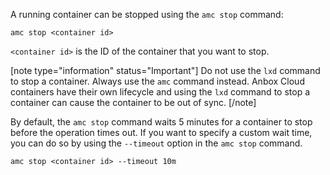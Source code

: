 A running container can be stopped using the `amc stop` command:

    amc stop <container id>

`<container id>` is the ID of the container that you want to stop.

[note type="information" status="Important"]
Do not use the `lxd` command to stop a container. Always use the `amc` command instead. Anbox Cloud containers have their own lifecycle and using the `lxd` command to stop a container can cause the container to be out of sync.
[/note]

By default, the `amc stop` command waits 5 minutes for a container to stop before the operation times out. If you want to specify a custom wait time, you can do so by using the `--timeout` option in the `amc stop` command.

    amc stop <container id> --timeout 10m
